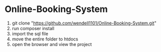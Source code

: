 # Online-Booking-System


1. git clone "https://github.com/wendell1101/Online-Booking-System.git"
2. run composer install
3. import the sql file
4. move the entire folder to htdocs
5. open the browser and view the project
